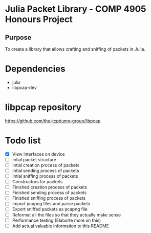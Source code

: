 # Julia Packet Library - COMP 4905 Honours Project

## Purpose

To create a library that allows crafting and sniffing of packets in Julia.

# Dependencies

- julia
- libpcap-dev

# libpcap repository

https://github.com/the-tcpdump-group/libpcap

# Todo list

- [x] View Interfaces on device
- [ ] Intial packet structure
- [ ] Intial creation process of packets
- [ ] Intial sending process of packets
- [ ] Intial sniffing process of packets
- [ ] Constructors for packets
- [ ] Finished creation process of packets
- [ ] Finished sending process of packets
- [ ] Finished sniffing process of packets
- [ ] Import pcapng files and parse packets
- [ ] Export sniffed packets as pcapng file
- [ ] Reformat all the files so that they actually make sense
- [ ] Performance testing (Elaborte more on this)
- [ ] Add actual valuable information to this README
